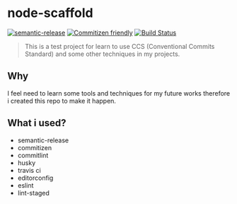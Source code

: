 # node-scaffold

[![semantic-release](https://img.shields.io/badge/%20%20%F0%9F%93%A6%F0%9F%9A%80-semantic--release-e10079.svg)](https://github.com/semantic-release/semantic-release) [![Commitizen friendly](https://img.shields.io/badge/commitizen-friendly-brightgreen.svg)](http://commitizen.github.io/cz-cli/) [![Build Status](https://travis-ci.org/ridvanaltun/node-scaffold.png?branch=master)](https://travis-ci.org/ridvanaltun/node-scaffold)

> This is a test project for learn to use CCS (Conventional Commits Standard) and some other techniques in my projects.

## Why

I feel need to learn some tools and techniques for my future works therefore i created this repo to make it happen.

## What i used?

- semantic-release
- commitizen
- commitlint
- husky
- travis ci
- editorconfig
- eslint
- lint-staged
